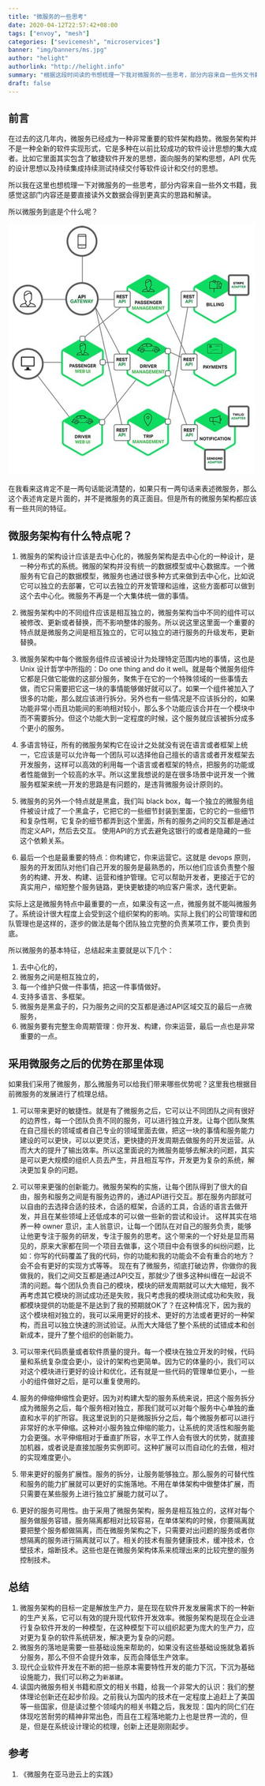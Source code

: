```yaml
---
title: "微服务的一些思考"
date: 2020-04-12T22:57:42+08:00
tags: ["envoy", "mesh"]
categories: ["sevicemesh", "microservices"]
banner: "img/banners/ms.jpg"
author: "helight"
authorlink: "http://helight.info"
summary: "根据这段时间读的书想梳理一下我对微服务的一些思考，部分内容来自一些外文书籍，我感觉这部门内容还是要直接读外文数据会得到更真实的思路和解读。"
draft: false
---
```


## 前言
在过去的这几年内，微服务已经成为一种非常重要的软件架构趋势。微服务架构并不是一种全新的软件实现形式，它是多种在以前比较成功的软件设计思想的集大成者。比如它里面其实包含了敏捷软件开发的思想，面向服务的架构思想，API 优先的设计思想以及持续集成持续测试持续交付等软件设计和交付的思想。

所以我在这里也想梳理一下对微服务的一些思考，部分内容来自一些外文书籍，我感觉这部门内容还是要直接读外文数据会得到更真实的思路和解读。

所以微服务到底是个什么呢？

![](imgs/ms.jpg)

在我看来这肯定不是一两句话能说清楚的，如果只有一两句话来表述微服务，那么这个表述肯定是片面的，并不是微服务的真正面目。但是所有的微服务架构都应该有一些共同的特征。

## 微服务架构有什么特点呢？

1. 微服务的架构设计应该是去中心化的，微服务架构是去中心化的一种设计，是一种分布式的系统。微服的架构并没有统一的数据模型或中心数据库。一个微服务有它自己的数据模型，微服务也通过很多种方式来做到去中心化，比如说它可以独立的去部署，它可以去独立的开发管理和运维，这些方面都可以做到这个去中心化。微服务不再是一个大集体统一做的事情。
   
2. 微服务架构中的不同组件应该是相互独立的，微服务架构当中不同的组件可以被修改、更新或者替换，而不影响整体的服务。所以说这里这里面一个重要的特点就是微服务之间是相互独立的，它可以独立的进行服务的升级发布，更新替换。

3. 微服务架构中每个微服务组件应该被设计为处理特定范围内地的事情，这也是 Unix 设计哲学中所指的：Do one thing and do it well。就是每个微服务组件它都是只做它能做的这部分服务，聚焦于在它的一个特殊领域的一些事情去做，而它只需要把它这一块的事情能够做好就可以了。如果一个组件被加入了很多的功能，那么就应该进行拆分。另外也有一些情况是不应该拆分的，如果功能非常小而且功能间的影响相对较小，那么多个功能应该合并在一个模块中而不需要拆分。但这个功能大到一定程度的时候，这个服务就应该被拆分成多个更小的服务。

4. 多语言特征，所有的微服务架构它在设计之处就没有说在语言或者框架上统一，它应该是可以允许每一个团队可以选择他自己擅长的语言或者开发框架去开发服务，这样可以高效的利用每一个语言或者框架的特点，把服务的功能或者性能做到一个较高的水平。所以这里我想说的是在很多场景中说开发一个微服务框架来统一开发的思路是有问题的，是违背微服务设计原则的。

5. 微服务的另外一个特点就是黑盒，我们叫 black box，每一个独立的微服务组件被设计成了一个黑盒子，它把它的一些细节封装到里面，它的它的一些细节和复杂性啊，它复杂的细节都弄到这个里面，所有的服务之间的交互都是通过而定义API，然后去交互。
使用API的方式去避免这银行的或者是隐藏的一些这个依赖关系。

6. 最后一个也是最重要的特点：你构建它，你来运营它。这就是 devops 原则，服务的开发团队对他们自己开发的服务是最熟悉的，所以他们应该负责整个服务的构建、开发、构建、运营和维护管理。它可以帮助开发者，更接近于它的真实用户，缩短整个服务链路，更快更敏捷的响应客户需求，迭代更新。

实际上这是微服务特点中最重要的一点，如果没有这一点，微服务就不能叫微服务了。系统设计很大程度上会受到这个组织架构的影响。实际上我们的公司管理和团队管理也是这样的，逐步的做法是每个团队独立完整的负责某项工作，要负责到底。

所以微服务的基本特征，总结起来主要就是以下几个：
1. 去中心化的，
2. 微服务之间是相互独立的，
3. 每一个维护只做一件事情，把这一件事情做好。
4. 支持多语言、多框架。
5. 微服务是黑盒子的，只为服务之间的交互都是通过API区域交互的最后一点微服务，
6. 微服务要有完整生命周期管理：你开发、构建，你来运营，最后一点也是非常重要的一点。

## 采用微服务之后的优势在那里体现
如果我们采用了微服务，那么微服务可以给我们带来哪些优势呢？这里我也根据目前微服务的发展进行了梳理总结。

1. 可以带来更好的敏捷性。就是有了微服务之后，它可以让不同团队之间有很好的边界性，每一个团队负责不同的服务，可以进行独立开发。让每个团队聚焦在自己擅长的领域或者自己专业的领域里面去做，把这一块的事情和服务能力建设的可以更快，可以以更灵活，更快捷的开发周期去做服务的开发运营。从而大大的提升了输出效率。所以这里面说的为微服务能够去解决的问题，其实是可以更大规模的组织人员去产生，并且相互写作，开发更为复杂的系统，解决更加复杂的问题。

2. 可以带来更强的创新能力。微服务架构的实施，让每个团队得到了很大的自由，服务和服务之间是有服务边界的，通过API进行交互。那在服务内部就可以自由的去选择合适的技术，合适的框架，合适的工具，合适的语言去做开发，并且在某些领域上还低成本的可以做一些新的尝试和设计。
这样其实在培养一种 owner 意识，主人翁意识，让每一个团队在对自己的服务负责，能够让他更专注于服务的研发，专注于服务的思考。这个带来的一个好处是显而易见的，原来大家都在同一个项目去做事，这个项目中会有很多的纠纷问题，比如：你写的代码覆盖了我的代码，你的功能和我的功能会不会有重合的地方？会不会有更好的实现方式等等。
现在有了微服务，彻底打破边界，你做你的我做我的，我们之间交互都是通过API交互，那就少了很多这种纠缠在一起说不清的问题。每个团队负责自己的模块，模块的研发周期就可以大大缩短，我不再考虑其它模块的测试成功还是失败，我只考虑我的模块测试成功和失败，我都模块提供的功能是不是达到了我的预期就OK了？在这种情况下，因为我的这个模块相对独立的，我可以采用更好的技术、更好的方法或者更好的一种架构，而且可以独立快速的测试验证。从而大大降低了整个系统的试错成本和创新成本，提升了整个组织的创新能力。

1. 可以带来代码质量或者软件质量的提升。每一个模块在独立开发的时候，代码量和系统复杂度会更小，设计的架构也更简单。因为它的体量的小，我们可以对这个模块进行更好的设计和优化，还有就是一些代码的管理单位更小，一些小的组件做好之后，是可以重复使用的。

2. 服务的伸缩伸缩性会更好。因为对构建大型的服务系统来说，把这个服务拆分成为微服务之后，每个服务相对独立，那我们就可以对每个服务中心单独的垂直和水平的扩所容。我这里说到的只是微服拆分之后，每个微服务都可以进行非常好的水平伸缩。这种对小服务独立伸缩的能力，让系统的灵活性和服务能力会更强。水平伸缩相对于垂直扩所容，水平工作人会有很大的优势，就直接加机器，或者说是直接加服务实例即可。这种扩展可以而自动化的去做，相对的实现难度更小。
   
5. 带来更好的服务扩展性。服务的拆分，让服务能够独立。那么服务的可替代性和服务的能力扩展就可以更好的实施落地。不用在单体架构中做整体扩展，而只需要在某些服务上进行独立扩展能力就可以了。

6. 更好的服务可用性。由于采用了微服务架构，服务是相互独立的，这样对每个服务做服务容错，服务隔离都相对比较容易，在单体架构的时候，你要隔离就要把整个服务都做隔离，而在微服务架构之下，只需要对出问题的服务或者你想隔离的服务进行隔离就可以了。相关的技术有服务健康技术，缓冲技术，仓壁技术，熔断技术。这些也是在微服务架构体系来梳理出来的比较完整的服务控制技术。

## 总结
1. 微服务架构的目标一定是解放生产力，是在现在软件开发发展需求下的一种新的生产关系，它可以有效的提升现代软件开发效率。微服务架构是现在企业进行复杂软件开发的一种模型，在这种模型下可以组织起更为庞大的生产力，应对更为复杂的软件系统研发，解决更为复杂的问题。
2. 微服务的落地是需要一些基础设施来帮助的，如果没有这些基础设施就急着拆分服务，那么不但不会提升效率，反而会降低生产效率。
3. 现代企业软件开发在不断的把一些原本需要特性开发的能力下沉，下沉为基础设施能力，我们可以称之为`新基建`。
4. 读国内微服务相关书籍和原文的相关书籍，给我一个非常大的认识：我们的整体理论创新还在起步阶段。之前我认为国内的技术在一定程度上追赶上了美国等一些国家，但是读过整个领域内的相关书籍之后，我发现：国内的同仁们在体现吃苦耐劳的精神非常出色，而且在工程落地能力上也是世界一流的，但是，但是在系统设计理论的梳理，创新上还是刚刚起步。

## 参考
1. 《微服务在亚马逊云上的实践》